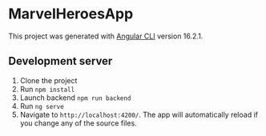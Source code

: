 # MarvelHeroesApp

This project was generated with [Angular CLI](https://github.com/angular/angular-cli) version 16.2.1.


## Development server

1. Clone the project
2. Run `npm install`
3. Launch backend `npm run backend`
4. Run `ng serve`
5. Navigate to `http://localhost:4200/`. The app will automatically reload if you change any of the source files.
